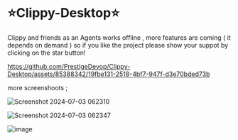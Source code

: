 # ⭐Clippy-Desktop⭐


 Clippy and friends as an Agents  works offline , more features are coming ( it depends on demand ) so if you like the project please show your suppot by clicking on the  star button! 





https://github.com/PrestigeDevop/Clippy-Desktop/assets/85388342/19fbe131-2518-4bf7-947f-d3e70bded73b



more screenshoots ;


![Screenshot 2024-07-03 062310](https://github.com/PrestigeDevop/Clippy-Desktop/assets/85388342/a5f05067-6631-4cd9-96a2-328c02130468)

![Screenshot 2024-07-03 062347](https://github.com/PrestigeDevop/Clippy-Desktop/assets/85388342/f35decd5-2af1-49af-819a-e2fa6925dfc8)

![image](https://github.com/PrestigeDevop/Clippy-Desktop/assets/85388342/b7375be3-74fe-4e83-a3fb-aaaaab6ce4e5)
